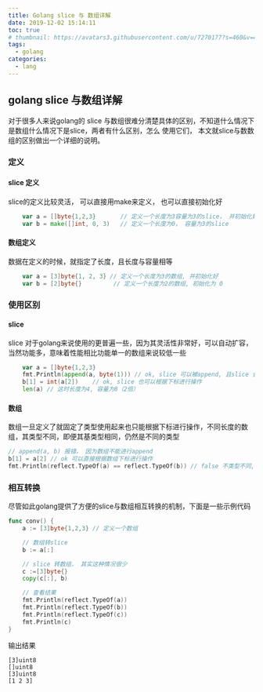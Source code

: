 ```yaml
---
title: Golang slice 与 数组详解
date: 2019-12-02 15:14:11
toc: true
# thumbnail: https://avatars3.githubusercontent.com/u/7270177?s=460&v=4
tags:
  - golang
categories:
  - lang
---
```


## golang slice 与数组详解

对于很多人来说golang的 slice 与数组很难分清楚具体的区别，不知道什么情况下是数组什么情况下是slice，两者有什么区别，怎么 使用它们， 本文就slice与数数组的区别做出一个详细的说明。

### 定义  
#### slice 定义  
slice的定义比较灵活， 可以直接用make来定义， 也可以直接初始化好
```go
	var a = []byte{1,2,3}		// 定义一个长度为3容量为3的slice， 并初始化好数据
	var b = make([]int, 0, 3)   // 定义一个长度为0， 容量为3的slice
```
#### 数组定义  
数据在定义的时候，就指定了长度，且长度与容量相等  
```go
	var a = [3]byte{1, 2, 3} // 定义一个长度为3的数组, 并初始化好
	var b = [2]byte{}         // 定义一个长度为2的数组, 初始化为 0
```

### 使用区别

#### slice  
slice 对于golang来说使用的更普遍一些，因为其灵活性非常好，可以自动扩容， 当然功能多，意味着性能相比功能单一的数组来说较低一些  
```go
    var a = []byte{1,2,3}
	fmt.Println(append(a, byte(1)))	// ok, slice 可以被append, 且slice 会自动扩容
    b[1] = int(a[2])	// ok, slice 也可以根据下标进行操作
    len(a) // 这时长度为4, 容量为8（2倍）
```

#### 数组  
数组一旦定义了就固定了类型使用起来也只能根据下标进行操作，不同长度的数组，其类型不同，即便其基类型相同，仍然是不同的类型  
```go
// append(a, b) 报错， 因为数组不能进行append
b[1] = a[2] // ok 可以直接根据数组下标进行操作
fmt.Println(reflect.TypeOf(a) == reflect.TypeOf(b))	// false 不类型不同, 所以也不能进行赋值或者转换
```

### 相互转换  
尽管如此golang提供了方便的slice与数组相互转换的机制，下面是一些示例代码  
```go
func conv() {
	a := [3]byte{1,2,3}	// 定义一个数组

	// 数组转slice
	b := a[:]

	// slice 转数组， 其实这种情况很少
	c :=[3]byte{}
	copy(c[:], b)

	// 查看结果
	fmt.Println(reflect.TypeOf(a))
	fmt.Println(reflect.TypeOf(b))
	fmt.Println(reflect.TypeOf(c))
	fmt.Println(c)
}

```

输出结果  
```
[3]uint8
[]uint8
[3]uint8
[1 2 3]
```